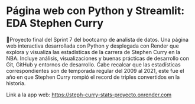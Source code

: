 # Página web con Python y Streamlit: EDA Stephen Curry
📝Proyecto final del Sprint 7 del bootcamp de analista de datos. Una página web interactiva desarrollada con Python y desplegada con Render que explora y visualiza las estadísticas de la carrera de Stephen Curry en la NBA. Incluye análisis, visualizaciones y buenas prácticas de desarrollo con Git, GitHub y entornos de desarrollo. Cabe recalcar que las estadísticas correspondientes son de temporada regular del 2009 al 2021, este fue el año en que Stephen Curry rompió el record de triples convertidos en la historia.

Link a la app web: https://steph-curry-stats-proyecto.onrender.com
